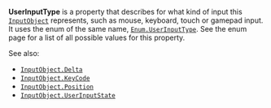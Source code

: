 **UserInputType** is a property that describes for what kind of input this
[`InputObject`](https://create.roblox.com/docs/reference/engine/classes/InputObject) represents, such as mouse, keyboard, touch or gamepad
input. It uses the enum of the same name, [`Enum.UserInputType`](https://create.roblox.com/docs/reference/engine/enums/UserInputType). See the
enum page for a list of all possible values for this property.

See also:

- [`InputObject.Delta`](https://create.roblox.com/docs/reference/engine/classes/InputObject#Delta)
- [`InputObject.KeyCode`](https://create.roblox.com/docs/reference/engine/classes/InputObject#KeyCode)
- [`InputObject.Position`](https://create.roblox.com/docs/reference/engine/classes/InputObject#Position)
- [`InputObject.UserInputState`](https://create.roblox.com/docs/reference/engine/classes/InputObject#UserInputState)